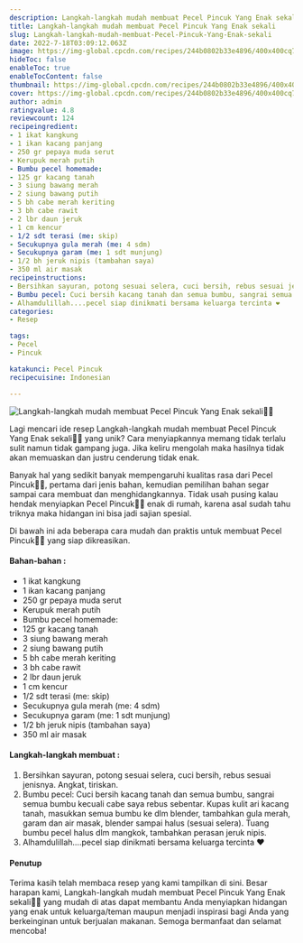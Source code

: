 ```yaml
---
description: Langkah-langkah mudah membuat Pecel Pincuk Yang Enak sekali"
title: Langkah-langkah mudah membuat Pecel Pincuk Yang Enak sekali
slug: Langkah-langkah-mudah-membuat-Pecel-Pincuk-Yang-Enak-sekali
date: 2022-7-18T03:09:12.063Z
image: https://img-global.cpcdn.com/recipes/244b0802b33e4896/400x400cq70/photo.jpg
hideToc: false
enableToc: true
enableTocContent: false
thumbnail: https://img-global.cpcdn.com/recipes/244b0802b33e4896/400x400cq70/photo.jpg
cover: https://img-global.cpcdn.com/recipes/244b0802b33e4896/400x400cq70/photo.jpg
author: admin
ratingvalue: 4.8
reviewcount: 124
recipeingredient:
- 1 ikat kangkung
- 1 ikan kacang panjang
- 250 gr pepaya muda serut
- Kerupuk merah putih
- Bumbu pecel homemade:
- 125 gr kacang tanah
- 3 siung bawang merah
- 2 siung bawang putih
- 5 bh cabe merah keriting
- 3 bh cabe rawit
- 2 lbr daun jeruk
- 1 cm kencur
- 1/2 sdt terasi (me: skip)
- Secukupnya gula merah (me: 4 sdm)
- Secukupnya garam (me: 1 sdt munjung)
- 1/2 bh jeruk nipis (tambahan saya)
- 350 ml air masak
recipeinstructions:
- Bersihkan sayuran, potong sesuai selera, cuci bersih, rebus sesuai jenisnya. Angkat, tiriskan.
- Bumbu pecel: Cuci bersih kacang tanah dan semua bumbu, sangrai semua bumbu kecuali cabe saya rebus sebentar. Kupas kulit ari kacang tanah, masukkan semua bumbu ke dlm blender, tambahkan gula merah, garam dan air masak, blender sampai halus (sesuai selera). Tuang bumbu pecel halus dlm mangkok, tambahkan perasan jeruk nipis.
- Alhamdulillah....pecel siap dinikmati bersama keluarga tercinta ❤️
categories:
- Resep

tags:
- Pecel
- Pincuk

katakunci: Pecel Pincuk
recipecuisine: Indonesian

---
```


![Langkah-langkah mudah membuat Pecel Pincuk Yang Enak sekali👩‍🍳](https://img-global.cpcdn.com/recipes/244b0802b33e4896/400x400cq70/photo.jpg)

Lagi mencari ide resep Langkah-langkah mudah membuat Pecel Pincuk Yang Enak sekali👩‍🍳 yang unik? Cara menyiapkannya memang tidak terlalu sulit namun tidak gampang juga. Jika keliru mengolah maka hasilnya tidak akan memuaskan dan justru cenderung tidak enak.

Banyak hal yang sedikit banyak mempengaruhi kualitas rasa dari Pecel Pincuk👩‍🍳, pertama dari jenis bahan, kemudian pemilihan bahan segar sampai cara membuat dan menghidangkannya. Tidak usah pusing kalau hendak menyiapkan Pecel Pincuk👩‍🍳 enak di rumah, karena asal sudah tahu triknya maka hidangan ini bisa jadi sajian spesial.

Di bawah ini ada beberapa cara mudah dan praktis untuk membuat Pecel Pincuk👩‍🍳 yang siap dikreasikan.

<!--inarticleads1-->

#### Bahan-bahan :

- 1 ikat kangkung
- 1 ikan kacang panjang
- 250 gr pepaya muda serut
- Kerupuk merah putih
- Bumbu pecel homemade:
- 125 gr kacang tanah
- 3 siung bawang merah
- 2 siung bawang putih
- 5 bh cabe merah keriting
- 3 bh cabe rawit
- 2 lbr daun jeruk
- 1 cm kencur
- 1/2 sdt terasi (me: skip)
- Secukupnya gula merah (me: 4 sdm)
- Secukupnya garam (me: 1 sdt munjung)
- 1/2 bh jeruk nipis (tambahan saya)
- 350 ml air masak

<!--inarticleads2-->

#### Langkah-langkah membuat :

1. Bersihkan sayuran, potong sesuai selera, cuci bersih, rebus sesuai jenisnya. Angkat, tiriskan.
1. Bumbu pecel: Cuci bersih kacang tanah dan semua bumbu, sangrai semua bumbu kecuali cabe saya rebus sebentar. Kupas kulit ari kacang tanah, masukkan semua bumbu ke dlm blender, tambahkan gula merah, garam dan air masak, blender sampai halus (sesuai selera). Tuang bumbu pecel halus dlm mangkok, tambahkan perasan jeruk nipis.
1. Alhamdulillah....pecel siap dinikmati bersama keluarga tercinta ❤️

#### Penutup

Terima kasih telah membaca resep yang kami tampilkan di sini. Besar harapan kami, Langkah-langkah mudah membuat Pecel Pincuk Yang Enak sekali👩‍🍳 yang mudah di atas dapat membantu Anda menyiapkan hidangan yang enak untuk keluarga/teman maupun menjadi inspirasi bagi Anda yang berkeinginan untuk berjualan makanan. Semoga bermanfaat dan selamat mencoba!
